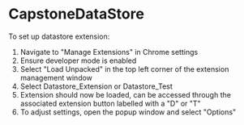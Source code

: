 # CapstoneDataStore

To set up datastore extension:
  1. Navigate to "Manage Extensions" in Chrome settings
  2. Ensure developer mode is enabled
  3. Select "Load Unpacked" in the top left corner of the extension management window
  4. Select Datastore_Extension or Datastore_Test
  5. Extension should now be loaded, can be accessed through the associated extension button labelled with a "D" or "T"
  6. To adjust settings, open the popup window and select "Options"

